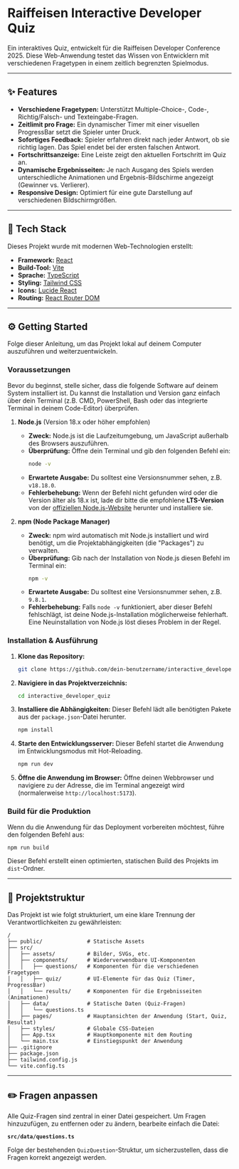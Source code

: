 # Raiffeisen Interactive Developer Quiz

Ein interaktives Quiz, entwickelt für die Raiffeisen Developer Conference 2025. Diese Web-Anwendung testet das Wissen von Entwicklern mit verschiedenen Fragetypen in einem zeitlich begrenzten Spielmodus.

---

## ✨ Features

*   **Verschiedene Fragetypen:** Unterstützt Multiple-Choice-, Code-, Richtig/Falsch- und Texteingabe-Fragen.
*   **Zeitlimit pro Frage:** Ein dynamischer Timer mit einer visuellen ProgressBar setzt die Spieler unter Druck.
*   **Sofortiges Feedback:** Spieler erfahren direkt nach jeder Antwort, ob sie richtig lagen. Das Spiel endet bei der ersten falschen Antwort.
*   **Fortschrittsanzeige:** Eine Leiste zeigt den aktuellen Fortschritt im Quiz an.
*   **Dynamische Ergebnisseiten:** Je nach Ausgang des Spiels werden unterschiedliche Animationen und Ergebnis-Bildschirme angezeigt (Gewinner vs. Verlierer).
*   **Responsive Design:** Optimiert für eine gute Darstellung auf verschiedenen Bildschirmgrößen.

---

## 🚀 Tech Stack

Dieses Projekt wurde mit modernen Web-Technologien erstellt:

*   **Framework:** [React](https://reactjs.org/)
*   **Build-Tool:** [Vite](https://vitejs.dev/)
*   **Sprache:** [TypeScript](https://www.typescriptlang.org/)
*   **Styling:** [Tailwind CSS](https://tailwindcss.com/)
*   **Icons:** [Lucide React](https://lucide.dev/)
*   **Routing:** [React Router DOM](https://reactrouter.com/)

---

## ⚙️ Getting Started

Folge dieser Anleitung, um das Projekt lokal auf deinem Computer auszuführen und weiterzuentwickeln.

### Voraussetzungen

Bevor du beginnst, stelle sicher, dass die folgende Software auf deinem System installiert ist. Du kannst die Installation und Version ganz einfach über dein Terminal (z.B. CMD, PowerShell, Bash oder das integrierte Terminal in deinem Code-Editor) überprüfen.

1.  **Node.js** (Version 18.x oder höher empfohlen)
    *   **Zweck:** Node.js ist die Laufzeitumgebung, um JavaScript außerhalb des Browsers auszuführen.
    *   **Überprüfung:** Öffne dein Terminal und gib den folgenden Befehl ein:
        ```bash
        node -v
        ```
    *   **Erwartete Ausgabe:** Du solltest eine Versionsnummer sehen, z.B. `v18.18.0`.
    *   **Fehlerbehebung:** Wenn der Befehl nicht gefunden wird oder die Version älter als 18.x ist, lade dir bitte die empfohlene **LTS-Version** von der [offiziellen Node.js-Website](https://nodejs.org/) herunter und installiere sie.

2.  **npm (Node Package Manager)**
    *   **Zweck:** npm wird automatisch mit Node.js installiert und wird benötigt, um die Projektabhängigkeiten (die "Packages") zu verwalten.
    *   **Überprüfung:** Gib nach der Installation von Node.js diesen Befehl im Terminal ein:
        ```bash
        npm -v
        ```
    *   **Erwartete Ausgabe:** Du solltest eine Versionsnummer sehen, z.B. `9.8.1`.
    *   **Fehlerbehebung:** Falls `node -v` funktioniert, aber dieser Befehl fehlschlägt, ist deine Node.js-Installation möglicherweise fehlerhaft. Eine Neuinstallation von Node.js löst dieses Problem in der Regel.

### Installation & Ausführung

1.  **Klone das Repository:**
    ```bash
    git clone https://github.com/dein-benutzername/interactive_developer_quiz.git
    ```

2.  **Navigiere in das Projektverzeichnis:**
    ```bash
    cd interactive_developer_quiz
    ```

3.  **Installiere die Abhängigkeiten:**
    Dieser Befehl lädt alle benötigten Pakete aus der `package.json`-Datei herunter.
    ```bash
    npm install
    ```

4.  **Starte den Entwicklungsserver:**
    Dieser Befehl startet die Anwendung im Entwicklungsmodus mit Hot-Reloading.
    ```bash
    npm run dev
    ```

5.  **Öffne die Anwendung im Browser:**
    Öffne deinen Webbrowser und navigiere zu der Adresse, die im Terminal angezeigt wird (normalerweise `http://localhost:5173`).

### Build für die Produktion

Wenn du die Anwendung für das Deployment vorbereiten möchtest, führe den folgenden Befehl aus:
```bash
npm run build
```
Dieser Befehl erstellt einen optimierten, statischen Build des Projekts im `dist`-Ordner.

---

## 📁 Projektstruktur

Das Projekt ist wie folgt strukturiert, um eine klare Trennung der Verantwortlichkeiten zu gewährleisten:

```
/
├── public/              # Statische Assets
├── src/
│   ├── assets/          # Bilder, SVGs, etc.
│   ├── components/      # Wiederverwendbare UI-Komponenten
│   │   ├── questions/   # Komponenten für die verschiedenen Fragetypen
│   │   ├── quiz/        # UI-Elemente für das Quiz (Timer, ProgressBar)
│   │   └── results/     # Komponenten für die Ergebnisseiten (Animationen)
│   ├── data/            # Statische Daten (Quiz-Fragen)
│   │   └── questions.ts
│   ├── pages/           # Hauptansichten der Anwendung (Start, Quiz, Resultat)
│   ├── styles/          # Globale CSS-Dateien
│   ├── App.tsx          # Hauptkomponente mit dem Routing
│   └── main.tsx         # Einstiegspunkt der Anwendung
├── .gitignore
├── package.json
├── tailwind.config.js
└── vite.config.ts
```

---

## ✏️ Fragen anpassen

Alle Quiz-Fragen sind zentral in einer Datei gespeichert. Um Fragen hinzuzufügen, zu entfernen oder zu ändern, bearbeite einfach die Datei:

**`src/data/questions.ts`**

Folge der bestehenden `QuizQuestion`-Struktur, um sicherzustellen, dass die Fragen korrekt angezeigt werden.